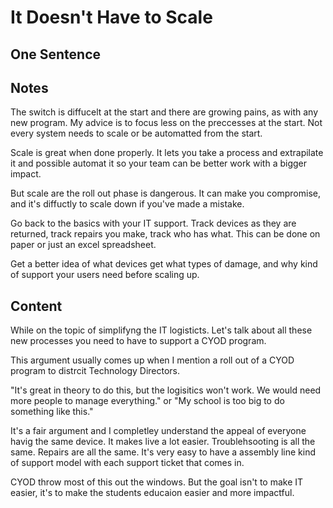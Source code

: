 # It Doesn't Have to Scale

## One Sentence 

## Notes
The switch is diffucelt at the start and there are growing pains, as with any new program. My advice is to focus less on the preccesses at the start. Not every system needs to scale or be automatted from the start. 

Scale is great when done properly. It lets you take a process and extrapilate it and possible automat it so your team can be better work with a bigger impact. 

But scale are the roll out phase is dangerous. It can make you compromise, and it's diffuctly to scale down if you've made a mistake. 

Go back to the basics with your IT support. Track devices as they are returned, track repairs you make, track who has what. This can be done on paper or just an excel spreadsheet. 

Get a better idea of what devices get what types of damage, and why kind of support your users need before scaling up. 

## Content 
While on the topic of simplifyng the IT logisticts. Let's talk about all these new processes you need to have to support a CYOD program. 

This argument usually comes up when I mention a roll out of a CYOD program to distrcit Technology Directors. 

"It's great in theory to do this, but the logisitics won't work. We would need more people to manage everything." or "My school is too big to do something like this."

It's a fair argument and I completley understand the appeal of everyone havig the same device. It makes live a lot easier. Troublehsooting is all the same. Repairs are all the same. It's very easy to have a assembly line kind of support model with each support ticket that comes in. 

CYOD throw most of this out the windows. But the goal isn't to make IT easier, it's to make the students educaion easier and more impactful. 

